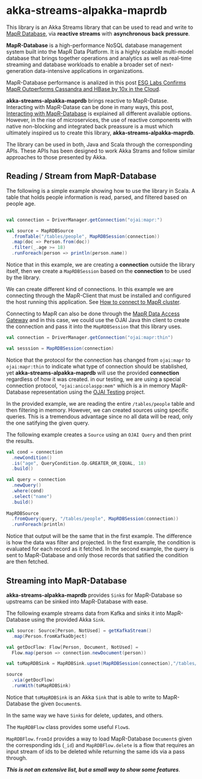 # akka-streams-alpakka-maprdb

This library is an Akka Streams library that can be used to read and write to [MapR Database](https://mapr.com/products/mapr-database/), via **reactive streams** with **asynchronous back pressure**.

**MapR-Database** is a high-performance NoSQL database management system built into the MapR Data Platform. It is a highly scalable multi-model database that brings together operations and analytics as well as real-time streaming and database workloads to enable a broader set of next-generation data-intensive applications in organizations.

MapR-Database performance is analized in this post [ESG Labs Confirms MapR Outperforms Cassandra and HBase by 10x in the Cloud](https://mapr.com/company/press-releases/esg-labs-confirms-mapr-outperforms/).


**akka-streams-alpakka-maprdb** brings reactive to MapR-Datase. Interacting with MapR-Datase can be done in many ways, this post, [Interacting with MapR-Database](https://medium.com/hackernoon/interacting-with-mapr-db-58c4f482efa1) is explained all different available options. However, in the rise of microservices, the use of reactive components with native non-blocking and integrated back preassure is a must which ultimately inspired us to create this library, **akka-streams-alpakka-maprdb**.

The library can be used in both, Java and Scala through the corresponding APIs. These APIs has been designed to work Akka Strams and follow similar approaches to those presented by Akka. 

## Reading / Stream from MapR-Database

The following is a simple example showing how to use the library in Scala. A table that holds people information is read, parsed, and filtered based on people age.

```scala

val connection = DriverManager.getConnection("ojai:mapr:")

val source = MapRDBSource
  .fromTable("/tables/people", MapRDBSession(connection))
  .map(doc => Person.from(doc))
  .filter(_.age >= 18)
  .runForeach(person => println(person.name))
```

Notice that in this example, we are creating a **connection** outside the library itself, then we create a `MapRDBSession` based on the **connection** to be used by the library. 

We can create different kind of connections. In this example we are connecting through the MapR-Client that must be installed and configured the host running this application. See [How to connect to MapR cluster](https://mapr.com/docs/61/MapROverview/establishing_connections_to_mapr_clusters.html).

Connecting to MapR can also be done through the [MapR Data Access Gateway](https://mapr.com/docs/61/MapROverview/MapRDataAccessGateway.html?hl=data%2Caccess%2Cgateway) and in this case, we could use the OJAI Java thin client to create the connection and pass it into the `MapRDBSession` that this library uses. 

```scala
val connection = DriverManager.getConnection("ojai:mapr:thin")

val sesssion = MapRDBSession(connection)
```
Notice that the protocol for the connection has changed from `ojai:mapr` to `ojai:mapr:thin` to indicate what type of connection should be stablished, yet **akka-streams-alpakka-maprdb** will use the provided **connection** regardless of how it was created. in our testing, we are using a special connection protocol, `"ojai:anicolaspp:mem"` which is a in memory MapR-Database representation using the [OJAI Testing](https://github.com/anicolaspp/ojai-testing) project.

In the provided example, we are reading the entire `/tables/people` table and then filtering in memory. However, we can created sources using specific queries. This is a tremendous advantage since no all data will be read, only the one satifying the given query. 

The following example creates a `Source` using an `OJAI Query` and then print the results.

```scala
val cond = connection
  .newCondition()
  .is("age", QueryCondition.Op.GREATER_OR_EQUAL, 18)
  .build()

val query = connection
  .newQuery()
  .where(cond)
  .select("name")
  .build()
  
MapRDBSource
  .fromQuery(query, "/tables/people", MapRDBSession(connection))
  .runForeach(println)
```
Notice that output will be the same that in the first example. The difference is how the data was filter and projected. In the first example, the condition is evaluated for each record as it fetched. In the second example, the query is sent to MapR-Database and only those records that satified the condition are then fetched. 

## Streaming into MapR-Database

**akka-streams-alpakka-maprdb** provides `Sink`s for MapR-Database so upstreams can be sinked into MapR-Database with ease.

The following example streams data from Kafka and sinks it into MapR-Database using the provided Akka `Sink`.

```scala
val source: Source[Person, NotUsed] = getKafkaStream()
  .map(Person.fromKafkaObject)

val getDocFlow: Flow[Person, Document, NotUsed] = 
  Flow.map(person => connection.newDocument(person))

val toMapRDBSink = MapRDBSink.upset(MapRDBSession(connection),"/tables/people", 10)

source
  .via(getDocFlow)
  .runWith(toMapRDBSink)
```
Notice that `toMapRDBSink` is an Akka `Sink` that is able to write to MapR-Database the given `Document`s.

In the same way we have `Sink`s for delete, updates, and others. 

The `MapRDBFlow` class provides some useful `Flow`s. 

`MapRDBFlow.fromId` provides a way to load MapR-Database `Document`s given the corresponding ids (`_id`) and `MapRDBFlow.delete` is a flow that requires an input stream of ids to be deleted while returning the same ids via a pass through. 

***This is not an extensive list, but a small way to show some features***.

